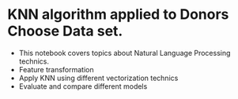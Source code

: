 # KNN algorithm applied to Donors Choose Data set.
* This notebook covers topics about Natural Language Processing technics.
* Feature transformation
* Apply KNN using different vectorization technics
* Evaluate and compare different models
